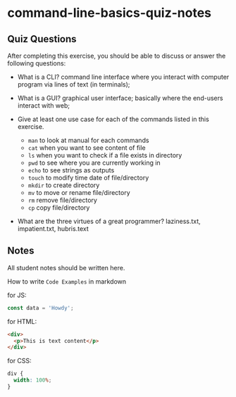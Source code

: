 # command-line-basics-quiz-notes

## Quiz Questions

After completing this exercise, you should be able to discuss or answer the following questions:

- What is a CLI?
  command line interface where you interact with computer program via lines of text (in terminals);

- What is a GUI?
  graphical user interface; basically where the end-users interact with web;

- Give at least one use case for each of the commands listed in this exercise.

  - `man`
    to look at manual for each commands
  - `cat`
    when you want to see content of file
  - `ls`
    when you want to check if a file exists in directory
  - `pwd`
    to see where you are currently working in
  - `echo`
    to see strings as outputs
  - `touch`
    to modify time date of file/directory
  - `mkdir`
    to create directory
  - `mv`
    to move or rename file/directory
  - `rm`
    remove file/directory
  - `cp`
    copy file/directory

- What are the three virtues of a great programmer?
  laziness.txt, impatient.txt, hubris.text

## Notes

All student notes should be written here.

How to write `Code Examples` in markdown

for JS:

```javascript
const data = 'Howdy';
```

for HTML:

```html
<div>
  <p>This is text content</p>
</div>
```

for CSS:

```css
div {
  width: 100%;
}
```
